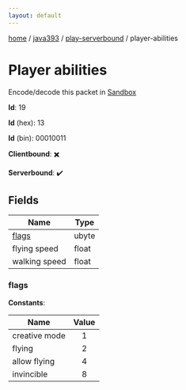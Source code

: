 ```yaml
---
layout: default
---
```


[home](/)  /  [java393](/protocol/java393)  /  [play-serverbound](/protocol/java393/play-serverbound)  /  player-abilities

# Player abilities

Encode/decode this packet in [Sandbox](../../../sandbox/java393#PlayServerbound.PlayerAbilities)

**Id**: 19

**Id** (hex): 13

**Id** (bin): 00010011

**Clientbound**: ✖️

**Serverbound**: ✔️

## Fields

Name | Type
---|---
[flags](#flags) | ubyte
flying speed | float
walking speed | float

### flags

**Constants**:

Name | Value
---|:---:
creative mode | 1
flying | 2
allow flying | 4
invincible | 8
